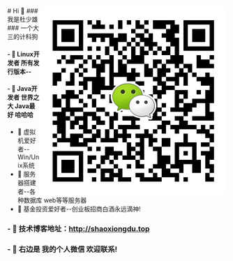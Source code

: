 <img align="right" alt="联系我" title="联系我" src="https://github.com/ShaoxiongDu/ShaoxiongDu/blob/main/wechat.jpg" />
# Hi 👋
### 我是杜少雄   
### 一个大三的计科狗

#### - 🌱 Linux开发者 所有发行版本-- 
#### - 🌱 Java开发者 世界之大 Java最好 哈哈哈 
- 🌱 虚拟机爱好者--Win/Unix系统 
- 🌱 服务器搭建者--各种数据库 web等等服务器 
- 🌱 基金投资爱好者--创业板招商白酒永远滴神!  

### - 💬 技术博客地址：http://shaoxiongdu.top
### - 💬 右边是 我的个人微信 欢迎联系!

